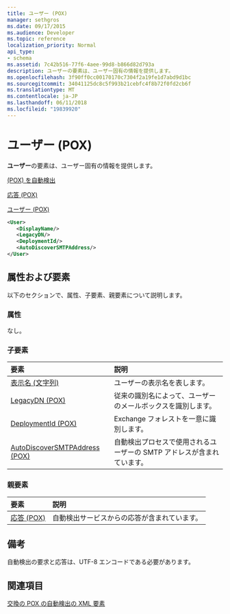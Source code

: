 ```yaml
---
title: ユーザー (POX)
manager: sethgros
ms.date: 09/17/2015
ms.audience: Developer
ms.topic: reference
localization_priority: Normal
api_type:
- schema
ms.assetid: 7c42b516-77f6-4aee-99d8-b866d82d793a
description: ユーザーの要素は、ユーザー固有の情報を提供します。
ms.openlocfilehash: 3f90ff0cc00170170c7304f2a19fe1d7abd9d1bc
ms.sourcegitcommit: 34041125dc8c5f993b21cebfc4f8b72f0fd2cb6f
ms.translationtype: MT
ms.contentlocale: ja-JP
ms.lasthandoff: 06/11/2018
ms.locfileid: "19839920"
---
```

# <a name="user-pox"></a>ユーザー (POX)

**ユーザー**の要素は、ユーザー固有の情報を提供します。 
  
[(POX) を自動検出](autodiscover-pox.md)
  
[応答 (POX)](response-pox.md)
  
[ユーザー (POX)](user-pox.md)
  
```xml
<User>
   <DisplayName/>
   <LegacyDN/>
   <DeploymentId/>
   <AutoDiscoverSMTPAddress/>
</User>
```

## <a name="attributes-and-elements"></a>属性および要素

以下のセクションで、属性、子要素、親要素について説明します。
  
### <a name="attributes"></a>属性

なし。
  
### <a name="child-elements"></a>子要素

|**要素**|**説明**|
|:-----|:-----|
|[表示名 (文字列)](displayname-string.md) <br/> |ユーザーの表示名を表します。  <br/> |
|[LegacyDN (POX)](legacydn-pox.md) <br/> |従来の識別名によって、ユーザーのメールボックスを識別します。  <br/> |
|[DeploymentId (POX)](deploymentid-pox.md) <br/> |Exchange フォレストを一意に識別します。  <br/> |
|[AutoDiscoverSMTPAddress (POX)](autodiscoversmtpaddress-pox.md) <br/> |自動検出プロセスで使用されるユーザーの SMTP アドレスが含まれています。  <br/> |
   
### <a name="parent-elements"></a>親要素

|**要素**|**説明**|
|:-----|:-----|
|[応答 (POX)](response-pox.md) <br/> |自動検出サービスからの応答が含まれています。  <br/> |
   
## <a name="remarks"></a>備考

自動検出の要求と応答は、UTF-8 エンコードである必要があります。
  
## <a name="see-also"></a>関連項目



[交換の POX の自動検出の XML 要素](pox-autodiscover-xml-elements-for-exchange.md)


